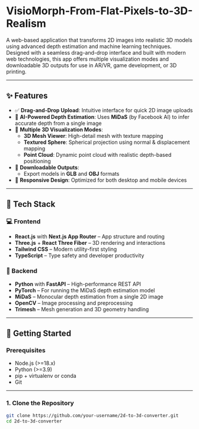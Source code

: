 # VisioMorph-From-Flat-Pixels-to-3D-Realism

A web-based application that transforms 2D images into realistic 3D models using advanced depth estimation and machine learning techniques. Designed with a seamless drag-and-drop interface and built with modern web technologies, this app offers multiple visualization modes and downloadable 3D outputs for use in AR/VR, game development, or 3D printing.

---

## ✨ Features

- ✅ **Drag-and-Drop Upload**: Intuitive interface for quick 2D image uploads
- 🧠 **AI-Powered Depth Estimation**: Uses **MiDaS** (by Facebook AI) to infer accurate depth from a single image
- 🎨 **Multiple 3D Visualization Modes**:
  - **3D Mesh Viewer**: High-detail mesh with texture mapping
  - **Textured Sphere**: Spherical projection using normal & displacement mapping
  - **Point Cloud**: Dynamic point cloud with realistic depth-based positioning
- 💾 **Downloadable Outputs**:
  - Export models in **GLB** and **OBJ** formats
- 📱 **Responsive Design**: Optimized for both desktop and mobile devices

---

## 🔧 Tech Stack

### 💻 Frontend
- **React.js** with **Next.js App Router** – App structure and routing
- **Three.js** + **React Three Fiber** – 3D rendering and interactions
- **Tailwind CSS** – Modern utility-first styling
- **TypeScript** – Type safety and developer productivity

### 🧠 Backend
- **Python** with **FastAPI** – High-performance REST API
- **PyTorch** – For running the MiDaS depth estimation model
- **MiDaS** – Monocular depth estimation from a single 2D image
- **OpenCV** – Image processing and preprocessing
- **Trimesh** – Mesh generation and 3D geometry handling

---

## 🚀 Getting Started

### Prerequisites

- Node.js (>=18.x)
- Python (>=3.9)
- pip + virtualenv or conda
- Git

---

### 1. Clone the Repository

```bash
git clone https://github.com/your-username/2d-to-3d-converter.git
cd 2d-to-3d-converter
